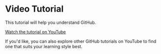 # Video Tutorial

This tutorial will help you understand GitHub.

[Watch the tutorial on YouTube](https://youtu.be/Ez8F0nW6S-w?si=ivpV_r7EmwtYtOg6)

If you'd like, you can also explore other GitHub tutorials on YouTube to find one that suits your learning style best.
